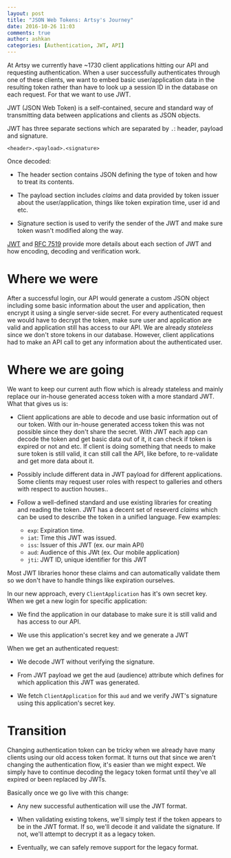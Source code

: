 ```yaml
---
layout: post
title: "JSON Web Tokens: Artsy's Journey"
date: 2016-10-26 11:03
comments: true
author: ashkan
categories: [Authentication, JWT, API]
---
```


At Artsy we currently have ~1730 client applications hitting our API and requesting authentication. When a user successfully authenticates through one of these clients, we want to embed basic user/application data in the resulting token rather than have to look up a session ID in the database on each request. For that we want to use JWT.

JWT (JSON Web Token) is a self-contained, secure and standard way of transmitting data between applications and clients as JSON objects.
<!-- more -->
JWT has three separate sections which are separated by `.`: header, payload and signature.

`<header>.<payload>.<signature>`

Once decoded:

- The header section contains JSON defining the type of token and how to treat its contents.

- The payload section includes _claims_ and data provided by token issuer about the user/application, things like token expiration time, user id and etc.

- Signature section is used to verify the sender of the JWT and make sure token wasn't modified along the way.

<a href="https://jwt.io/introduction/" target="_blank">JWT</a> and <a href="https://tools.ietf.org/html/rfc7519" target="_blank">RFC 7519</a> provide more details about each section of JWT and how encoding, decoding and verification work.


# Where we were

After a successful login, our API would generate a custom JSON object including some basic information about the user and application, then encrypt it using a single server-side secret.
For every authenticated request we would have to decrypt the token, make sure user and application are valid and application still has access to our API. We are already _stateless_ since we don't store tokens in our database.
However, client applications had to make an API call to get any information about the authenticated user.


# Where we are going
We want to keep our current auth flow which is already stateless and mainly replace our in-house generated access token with a more standard JWT. What that gives us is:

- Client applications are able to decode and use basic information out of our token. With our in-house generated access token this was not possible since they don't share the secret. With JWT each app can decode the token and get basic data out of it, it can check if token is expired or not and etc. If client is doing something that needs to make sure token is still valid, it can still call the API, like before, to re-validate and get more data about it.

- Possibly include different data in JWT payload for different applications. Some clients may request user roles with respect to galleries and others with respect to auction houses..

- Follow a well-defined standard and use existing libraries for creating and reading the token. JWT has a decent set of reseverd _claims_ which can be used to describe the token in a unified language. Few examples:

  - `exp`: Expiration time.
  - `iat`: Time this JWT was issued.
  - `iss`: Issuer of this JWT (ex. our main API)
  - `aud`: Audience of this JWt (ex. Our mobile application)
  - `jti`: JWT ID, unique identifier for this JWT

Most JWT libraries honor these claims and can automatically validate them so we don't have to handle things like expiration ourselves.

In our new approach, every `ClientApplication` has it's own secret key. When we get a new login for specific application:

- We find the application in our database to make sure it is still valid and has access to our API.

- We use this application's secret key and we generate a JWT

When we get an authenticated request:

- We decode JWT without verifying the signature.

- From JWT payload we get the aud (audience) attribute which defines for which application this JWT was generated.

- We fetch `ClientApplication` for this `aud` and we verify JWT's signature using this application's secret key.

# Transition

Changing authentication token can be tricky when we already have many clients using our old access token format. It turns out that since we aren't changing the authentication flow, it's easier than we might expect. We simply have to continue decoding the legacy token format until they've all expired or been replaced by JWTs.

Basically once we go live with this change:

- Any new successful authentication will use the JWT format.

- When validating existing tokens, we'll simply test if the token appears to be in the JWT format. If so, we'll decode it and validate the signature. If not, we'll attempt to decrypt it as a legacy token.

- Eventually, we can safely remove support for the legacy format.

